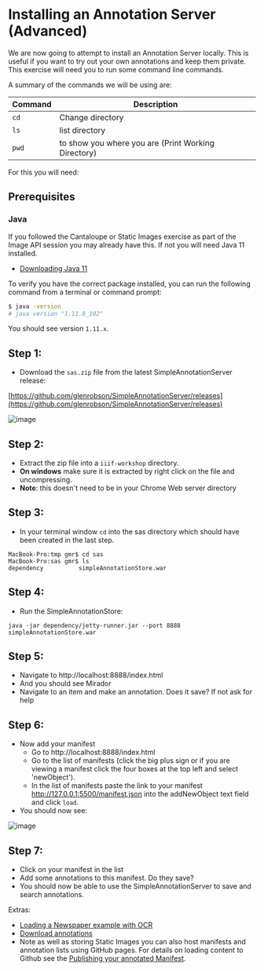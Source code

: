 # Installing an Annotation Server (Advanced)

We are now going to attempt to install an Annotation Server locally. This is useful if you want to try out your own annotations and keep them private. This exercise will need you to run some command line commands. 

A summary of the commands we will be using are:

| Command | Description |
| --- | --- |
| `cd` | Change directory |
| `ls` | list directory |
| `pwd` | to show you where you are (Print Working Directory) |

For this you will need:

## Prerequisites

### Java

If you followed the Cantaloupe or Static Images exercise as part of the Image API session you may already have this. If not you will need Java 11 installed.

 - [Downloading Java 11](https://www.oracle.com/technetwork/java/javase/downloads/jdk11-downloads-5066655.html)

To verify you have the correct package installed, you can run the following command from a terminal or command prompt:

```sh
$ java -version
# java version "1.11.0_102"
```

You should see version `1.11.x`. 

## Step 1:
  * Download the `sas.zip` file from the latest SimpleAnnotationServer release: 

[https://github.com/glenrobson/SimpleAnnotationServer/releases](https://github.com/glenrobson/SimpleAnnotationServer/releases)

![image](images/annos_sas_download.png)  

## Step 2:
  * Extract the zip file into a `iiif-workshop` directory. 
  * __On windows__ make sure it is extracted by right click on the file and uncompressing. 
  * __Note__: this doesn't need to be in your Chrome Web server directory

## Step 3:
  * In your terminal window `cd` into the sas directory which should have been created in the last step.

```
MacBook-Pro:tmp gmr$ cd sas
MacBook-Pro:sas gmr$ ls
dependency			simpleAnnotationStore.war
```

## Step 4:
  * Run the SimpleAnnotationStore:

```java -jar dependency/jetty-runner.jar --port 8888 simpleAnnotationStore.war```

## Step 5:
  * Navigate to http://localhost:8888/index.html
  * And you should see Mirador
  * Navigate to an item and make an annotation. Does it save? If not ask for help

## Step 6: 
  * Now add your manifest
    * Go to http://localhost:8888/index.html
    * Go to the list of manifests (click the big plus sign or if you are viewing a manifest click the four boxes at the top left and select 'newObject').
    * In the list of manifests paste the link to your manifest http://127.0.0.1:5500/manifest.json into the addNewObject text field and click `load`.
 * You should now see:

![image](images/annos_mirador_addItem.png)  

## Step 7:
  * Click on your manifest in the list
  * Add some annotations to this manifest. Do they save?
  * You should now be able to use the SimpleAnnotationServer to save and search annotations. 

Extras:

 * [Loading a Newspaper example with OCR](https://github.com/glenrobson/SimpleAnnotationServer/blob/master/doc/PopulatingAnnotations.md)
 * [Download annotations](https://github.com/glenrobson/SimpleAnnotationServer/blob/master/doc/DownloadAnnotations.md)
 * Note as well as storing Static Images you can also host manifests and annotation lists using GitHub pages. For details on loading content to Github see the [Publishing your annotated Manifest](workbench.html). 

